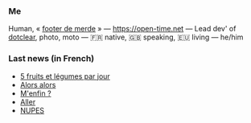### Me

Human, « [footer de merde](https://open-time.net/post/2013/07/17/La-veritable-histoire-du-Footer-de-merde-) » — https://open-time.net — Lead dev' of [dotclear](https://git.dotclear.org/dev/dotclear), photo, moto — 🇫🇷 native, 🇬🇧 speaking, 🇪🇺 living — he/him

### Last news (in French)

<!-- BLOG-POST-LIST:START -->
- [5 fruits et légumes par jour](https://open-time.net/post/2022/05/07/5-fruits-et-legumes-par-jour)
- [Alors alors](https://open-time.net/post/2022/05/06/Alors-alors)
- [M&#39;enfin ?](https://open-time.net/post/2022/05/05/M-enfin)
- [Aller](https://open-time.net/post/2022/05/04/Aller)
- [NUPES](https://open-time.net/post/2022/05/03/NUPES)
<!-- BLOG-POST-LIST:END -->
